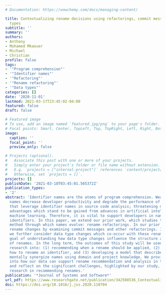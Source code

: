 ```yaml
---
# Documentation: https://wowchemy.com/docs/managing-content/

title: Contextualizing rename decisions using refactorings, commit messages, and data
  types
subtitle: ''
summary: ''
authors:
- Anthony
- Mohamed Mkaouer
- Michael
- Christian
profile: false
tags:
- '"Program comprehension"'
- '"Identifier names"'
- '"Refactoring"'
- '"Rename refactoring"'
- '"Data types"'
categories: []
date: '2020-11-01'
lastmod: 2021-03-17T23:45:02-04:00
featured: false
draft: false

# Featured image
# To use, add an image named `featured.jpg/png` to your page's folder.
# Focal points: Smart, Center, TopLeft, Top, TopRight, Left, Right, BottomLeft, Bottom, BottomRight.
image:
  caption: ''
  focal_point: ''
  preview_only: false

# Projects (optional).
#   Associate this post with one or more of your projects.
#   Simply enter your project's folder or file name without extension.
#   E.g. `projects = ["internal-project"]` references `content/project/deep-learning/index.md`.
#   Otherwise, set `projects = []`.
projects: []
publishDate: '2021-03-18T03:45:01.565372Z'
publication_types:
- '2'
abstract: 'Identifier names are the atoms of program comprehension. Weak identifier
  names decrease developer productivity and degrade the performance of automated approaches
  that leverage identifier names in source code analysis; threatening many of the
  advantages which stand to be gained from advances in artificial intelligence and
  machine learning. Therefore, it is vital to support developers in naming and renaming
  identifiers. In this paper, we extend our prior work, which studies the primary
  method through which names evolve: rename refactorings. In our prior work, we contextualize
  rename changes by examining commit messages and other refactorings. In this extension,
  we further consider data type changes which co-occur with these renames, with a
  goal of understanding how data type changes influence the structure and semantics
  of renames. In the long term, the outcomes of this study will be used to support
  research into: (1) recommending when a rename should be applied, (2) recommending
  how to rename an identifier, and (3) developing a model that describes how developers
  mentally synergize names using domain and project knowledge. We provide insights
  into how our data can support rename recommendation and analysis in the future,
  and reflect on the significant challenges, highlighted by our study, for future
  research in recommending renames.'
publication: '*Journal of Systems and Software*'
url_pdf: https://www.researchgate.net/publication/342508536_Contextualizing_rename_decisions_using_refactorings_commit_messages_and_data_types
doi: https://doi.org/10.1016/j.jss.2020.110704
---
```

